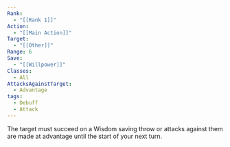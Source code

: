 ```yaml
---
Rank:
  - "[[Rank 1]]"
Action:
  - "[[Main Action]]"
Target:
  - "[[Other]]"
Range: 6
Save:
  - "[[Willpower]]"
Classes:
  - All
AttacksAgainstTarget:
  - Advantage
tags:
  - Debuff
  - Attack
---
```

The target must succeed on a Wisdom saving throw or attacks against them are made at advantage until the start of your next turn.